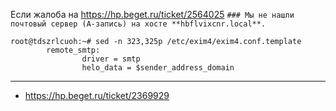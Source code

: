 Если жалоба на https://hp.beget.ru/ticket/2564025 `### Мы не нашли почтовый сервер (A-запись) на хосте **hbflvixcnr.local**.`
```
root@tdszrlcuoh:~# sed -n 323,325p /etc/exim4/exim4.conf.template
        remote_smtp:
                driver = smtp
                helo_data = $sender_address_domain
```

---

- https://hp.beget.ru/ticket/2369929
